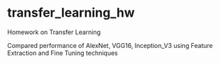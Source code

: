 # transfer_learning_hw
Homework on Transfer Learning 

Compared performance of AlexNet, VGG16, Inception_V3 using Feature Extraction and Fine Tuning techniques
